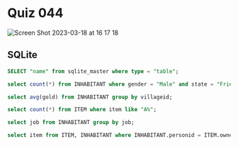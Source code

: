 # Quiz 044
![Screen Shot 2023-03-18 at 16 17 18](https://user-images.githubusercontent.com/111895127/226091247-104afa40-fd4d-4318-929c-d29160c4e528.png)

## SQLite
```.sql
SELECT "name" from sqlite_master where type = "table";

select count(*) from INHABITANT where gender = "Male" and state = "Friendly";

select avg(gold) from INHABITANT group by villageid;

select count(*) from ITEM where item like "A%";

select job from INHABITANT group by job;

select item from ITEM, INHABITANT where INHABITANT.personid = ITEM.owner and INHABITANT.job = "Herbalist";
```

